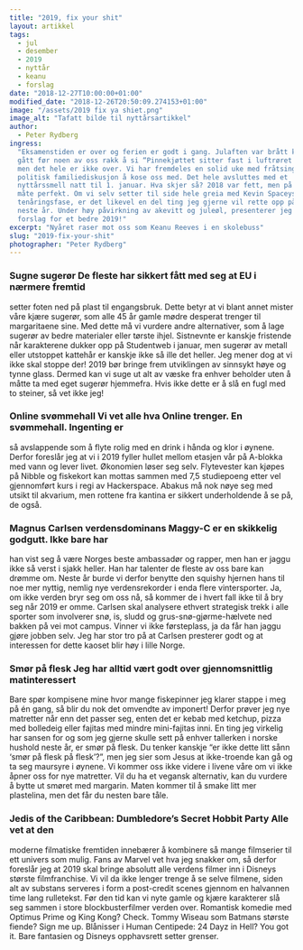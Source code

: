 ```yaml
---
title: "2019, fix your shit"
layout: artikkel
tags:
  - jul
  - desember
  - 2019
  - nyttår
  - keanu
  - forslag
date: "2018-12-27T10:00:00+01:00"
modified_date: "2018-12-26T20:50:09.274153+01:00"
image: "/assets/2019 fix ya shiet.png"
image_alt: "Tafatt bilde til nyttårsartikkel"
author:
  - Peter Rydberg
ingress:
  "Eksamenstiden er over og ferien er godt i gang. Julaften var brått kommet og
  gått før noen av oss rakk å si “Pinnekjøttet sitter fast i luftrøret mitt”,
  men det hele er ikke over. Vi har fremdeles en solid uke med fråtsing og
  politisk familiediskusjon å kose oss med. Det hele avsluttes med et
  nyttårssmell natt til 1. januar. Hva skjer så? 2018 var fett, men på ingen
  måte perfekt. Om vi selv setter til side hele greia med Kevin Spaceys
  tenåringsfase, er det likevel en del ting jeg gjerne vil rette opp på før
  neste år. Under høy påvirkning av akevitt og juleøl, presenterer jeg mine
  forslag for et bedre 2019!"
excerpt: "Nyåret raser mot oss som Keanu Reeves i en skolebuss"
slug: "2019-fix-your-shit"
photographer: "Peter Rydberg"
---
```


### Sugne sugerør De fleste har sikkert fått med seg at EU i nærmere fremtid

setter foten ned på plast til engangsbruk. Dette betyr at vi blant annet mister
våre kjære sugerør, som alle 45 år gamle mødre desperat trenger til margaritaene
sine. Med dette må vi vurdere andre alternativer, som å lage sugerør av bedre
materialer eller tørste ihjel. Sistnevnte er kanskje fristende når karakterene
dukker opp på Studentweb i januar, men sugerør av metall eller utstoppet
kattehår er kanskje ikke så ille det heller. Jeg mener dog at vi ikke skal
stoppe der! 2019 bør bringe frem utviklingen av sinnsykt høye og tynne glass.
Dermed kan vi suge ut alt av væske fra enhver beholder uten å måtte ta med eget
sugerør hjemmefra. Hvis ikke dette er å slå en fugl med to steiner, så vet ikke
jeg!

### Online svømmehall Vi vet alle hva Online trenger. En svømmehall. Ingenting er

så avslappende som å flyte rolig med en drink i hånda og klor i øynene. Derfor
foreslår jeg at vi i 2019 fyller hullet mellom etasjen vår på A-blokka med vann
og lever livet. Økonomien løser seg selv. Flytevester kan kjøpes på Nibble og
fiskekort kan mottas sammen med 7,5 studiepoeng etter vel gjennomført kurs i
regi av Hackerspace. Abakus må nok nøye seg med utsikt til akvarium, men rottene
fra kantina er sikkert underholdende å se på, de også.

### Magnus Carlsen verdensdominans Maggy-C er en skikkelig godgutt. Ikke bare har

han vist seg å være Norges beste ambassadør og rapper, men han er jaggu ikke så
verst i sjakk heller. Han har talenter de fleste av oss bare kan drømme om.
Neste år burde vi derfor benytte den squishy hjernen hans til noe mer nyttig,
nemlig nye verdensrekorder i enda flere vintersporter. Ja, om ikke verden bryr
seg om oss nå, så kommer de i hvert fall ikke til å bry seg når 2019 er omme.
Carlsen skal analysere ethvert strategisk trekk i alle sporter som involverer
snø, is, sludd og grus-snø-gjørme-hælvete ned bakken på vei mot campus. Vinner
vi ikke førsteplass, ja da får han jaggu gjøre jobben selv. Jeg har stor tro på
at Carlsen presterer godt og at interessen for dette kaoset blir høy i lille
Norge.

### Smør på flesk Jeg har alltid vært godt over gjennomsnittlig matinteressert

Bare spør kompisene mine hvor mange fiskepinner jeg klarer stappe i meg på én
gang, så blir du nok det omvendte av imponert! Derfor prøver jeg nye matretter
når enn det passer seg, enten det er kebab med ketchup, pizza med bolledeig
eller fajitas med mindre mini-fajitas inni. En ting jeg virkelig har sansen for
og som jeg gjerne skulle sett på enhver tallerken i norske hushold neste år, er
smør på flesk. Du tenker kanskje “er ikke dette litt sånn ‘smør på flesk på
flesk’?”, men jeg sier som Jesus at ikke-troende kan gå og ta seg maursyre i
øynene. Vi kommer oss ikke videre i livene våre om vi ikke åpner oss for nye
matretter. Vil du ha et vegansk alternativ, kan du vurdere å bytte ut smøret med
margarin. Maten kommer til å smake litt mer plastelina, men det får du nesten
bare tåle.

### Jedis of the Caribbean: Dumbledore’s Secret Hobbit Party Alle vet at den

moderne filmatiske fremtiden innebærer å kombinere så mange filmserier til ett
univers som mulig. Fans av Marvel vet hva jeg snakker om, så derfor foreslår jeg
at 2019 skal bringe absolutt alle verdens filmer inn i Disneys største
filmfranchise. Vi vil da ikke lenger trenge å se selve filmene, siden alt av
substans serveres i form a post-credit scenes gjennom en halvannen time lang
rulletekst. Før den tid kan vi nyte gamle og kjære karakterer slå seg sammen i
store blockbusterfilmer verden over. Romantisk komedie med Optimus Prime og King
Kong? Check. Tommy Wiseau som Batmans største fiende? Sign me up. Blånisser i
Human Centipede: 24 Dayz in Hell? You got it. Bare fantasien og Disneys
opphavsrett setter grenser.
